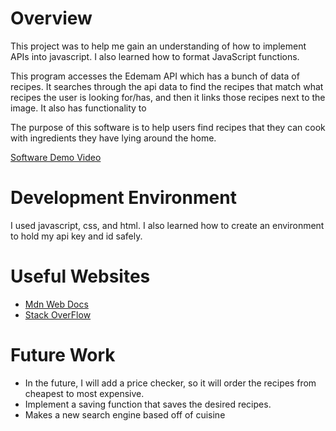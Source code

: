 # Overview

This project was to help me gain an understanding of how to implement APIs into javascript. I also learned how to format JavaScript functions.

This program accesses the Edemam API which has a bunch of data of recipes. It searches through the api data to find the recipes that match what recipes the user is looking for/has, and then it links those recipes next to the image. It also has functionality to 

The purpose of this software is to help users find recipes that they can cook with ingredients they have lying around the home. 

[Software Demo Video](http://youtube.link.goes.here)

# Development Environment

I used javascript, css, and html. I also learned how to create an environment to hold my api key and id safely. 

# Useful Websites

- [Mdn Web Docs]((https://developer.mozilla.org/en-US/docs/Learn/JavaScript/First_steps/What_is_JavaScript))
- [Stack OverFlow](https://stackoverflow.com/)

# Future Work

- In the future, I will add a price checker, so it will order the recipes from cheapest to most expensive. 
- Implement a saving function that saves the desired recipes.
- Makes a new search engine based off of cuisine

